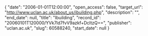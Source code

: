 {
  "date": "2006-01-01T12:00:00", 
  "open_access": false, 
  "target_url": "http://www.uclan.ac.uk/about_us/ibuilding.php", 
  "description": "", 
  "end_date": null, 
  "title": "Ibuilding", 
  "record_id": "20060101T120000/YVk7ld7fvV9azkf+DcItzQ==", 
  "publisher": "uclan.ac.uk", 
  "slug": 60588240, 
  "start_date": null
}

